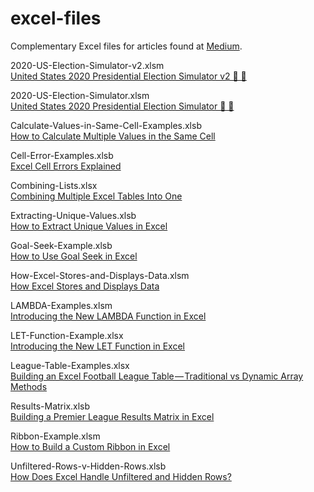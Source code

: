 # excel-files
Complementary Excel files for articles found at [Medium](https://andrewcharlesmoss.medium.com/).

2020-US-Election-Simulator-v2.xlsm  
[United States 2020 Presidential Election Simulator v2 🔵 🔴](https://medium.com/swlh/united-states-2020-presidential-election-simulator-90afdde04b81)

2020-US-Election-Simulator.xlsm  
[United States 2020 Presidential Election Simulator 🔵 🔴](https://andrewcharlesmoss.medium.com/united-states-2020-presidential-election-simulator-7407b4b001e2)

Calculate-Values-in-Same-Cell-Examples.xlsb  
[How to Calculate Multiple Values in the Same Cell](https://medium.com/codex/how-to-calculate-multiple-values-in-the-same-cell-6b492b94b1bb)

Cell-Error-Examples.xlsb  
[Excel Cell Errors Explained](https://medium.com/codex/excel-cell-errors-explained-2bc250f56fa)

Combining-Lists.xlsx  
[Combining Multiple Excel Tables Into One](https://medium.com/swlh/combining-multiple-tables-into-one-c21aa5bdf36f)

Extracting-Unique-Values.xlsb  
[How to Extract Unique Values in Excel](https://medium.com/codex/how-to-extract-unique-values-in-excel-f8892fbecc48)

Goal-Seek-Example.xlsb  
[How to Use Goal Seek in Excel](https://andrewcharlesmoss.medium.com/how-to-use-goal-seek-in-excel-5c0fefc706f3)

How-Excel-Stores-and-Displays-Data.xlsm  
[How Excel Stores and Displays Data](https://medium.com/codex/how-excel-stores-and-displays-data-dddc12d9d104)

LAMBDA-Examples.xlsm  
[Introducing the New LAMBDA Function in Excel](https://medium.com/codex/introducing-the-new-lambda-function-in-excel-4846c1b101db)

LET-Function-Example.xlsx  
[Introducing the New LET Function in Excel](https://andrewcharlesmoss.medium.com/introducing-the-new-let-function-in-excel-ee9b0079d08f)

League-Table-Examples.xlsx  
[Building an Excel Football League Table — Traditional vs Dynamic Array Methods](https://medium.com/swlh/building-an-excel-football-league-table-traditional-methods-vs-dynamic-arrays-15a1664489a9)

Results-Matrix.xlsb  
[Building a Premier League Results Matrix in Excel](https://medium.com/codex/building-a-premier-league-results-matrix-in-excel-b5d3a30a7c1d)

Ribbon-Example.xlsm  
[How to Build a Custom Ribbon in Excel](https://medium.com/codex/how-to-build-a-custom-ribbon-in-excel-a3bc531551e1)

Unfiltered-Rows-v-Hidden-Rows.xlsb  
[How Does Excel Handle Unfiltered and Hidden Rows?](https://medium.com/codex/how-does-excel-handle-unfiltered-and-hidden-rows-d65b3bf516a9)
